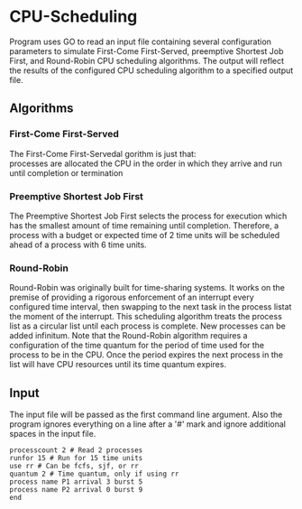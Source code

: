 # CPU-Scheduling
Program uses GO to read an input file containing several configuration parameters to simulate First-Come First-Served, preemptive Shortest Job First, and Round-Robin CPU scheduling algorithms. The output will reflect the results of the configured CPU scheduling algorithm to a specified output file.

## Algorithms    

### First-Come First-Served 
The First-Come First-Servedal gorithm is just that:  
processes are allocated the CPU in the order in which they arrive and run until completion or termination

### Preemptive Shortest Job First
The Preemptive Shortest Job First selects the process for execution which has the smallest amount of time remaining until completion.  Therefore, a process with a budget or expected time of 2 time units will be scheduled ahead of a process with 6 time units.

### Round-Robin 
Round-Robin was originally built for time-sharing systems. It works on the premise of providing a rigorous enforcement of an interrupt every configured time interval, then swapping to the next task in the process listat the moment of the interrupt.  This scheduling algorithm treats the process list as a circular list until each process is complete. New processes can be added infinitum. Note that the Round-Robin algorithm requires a configuration of the time quantum for the period of time used for the process to be in the CPU. Once the period expires the next process in the list will have CPU resources until its time quantum expires.

## Input
The input file will be passed as the first command line argument. Also the program ignores everything on a line after a '#' mark and ignore additional spaces in the input file.

```
processcount 2 # Read 2 processes
runfor 15 # Run for 15 time units
use rr # Can be fcfs, sjf, or rr
quantum 2 # Time quantum, only if using rr
process name P1 arrival 3 burst 5
process name P2 arrival 0 burst 9
end
```
